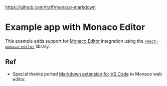 


https://github.com/traff/monaco-markdown


# Example app with Monaco Editor

This example adds support for [Monaco Editor](https://github.com/Microsoft/monaco-editor) integration using the
[`react-monaco-editor`](https://github.com/react-monaco-editor/react-monaco-editor) library.



## Ref

- Special thanks ported [Markdown extension for VS Code](https://github.com/yzhang-gh/vscode-markdown) to Monaco web editor.